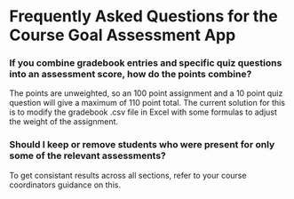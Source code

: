 # Frequently Asked Questions for the Course Goal Assessment App

### If you combine gradebook entries and specific quiz questions into an assessment score, how do the points combine?

The points are unweighted, so an 100 point assignment and a 10 point quiz question will give a maximum of 110 point total. The current solution for this is to modify the gradebook .csv file in Excel with some formulas to adjust the weight of the assignment.

### Should I keep or remove students who were present for only some of the relevant assessments?

To get consistant results across all sections, refer to your course coordinators guidance on this.